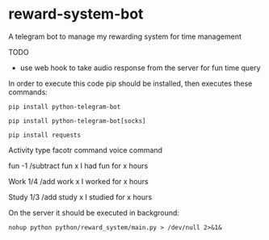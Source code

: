 # reward-system-bot
A telegram bot to manage my rewarding system for time management

TODO 
- use web hook to take audio response from the server for fun time query


In order to execute this code pip should be installed, then executes these commands:

```shell
pip install python-telegram-bot

pip install python-telegram-bot[socks]

pip install requests
```

Activity type   facotr          command                 voice command

fun             -1              /subtract fun x         I had fun for x hours 

Work            1/4             /add work x             I worked for x hours

Study           1/3             /add study x            I studied for x hours


On the server it should be executed in background:
      
```
nohup python python/reward_system/main.py > /dev/null 2>&1&
```
